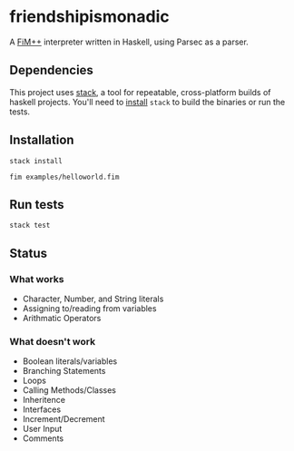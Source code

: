 # friendshipismonadic

A [FiM++][fimpp] interpreter written in Haskell, using Parsec as a parser.

[fimpp]: https://esolangs.org/wiki/FiM%2B%2B

## Dependencies

This project uses [stack][stack], a tool for repeatable, cross-platform builds of haskell projects. You'll need to [install][install] `stack` to build the binaries or run the tests.

[stack]: https://docs.haskellstack.org/en/stable/README/
[install]: https://docs.haskellstack.org/en/stable/README/#how-to-install

## Installation

```shell
stack install

fim examples/helloworld.fim
```

## Run tests
```shell
stack test
```

## Status

### What works

* Character, Number, and String literals
* Assigning to/reading from variables
* Arithmatic Operators

### What doesn't work

* Boolean literals/variables
* Branching Statements
* Loops
* Calling Methods/Classes
* Inheritence
* Interfaces
* Increment/Decrement
* User Input
* Comments
